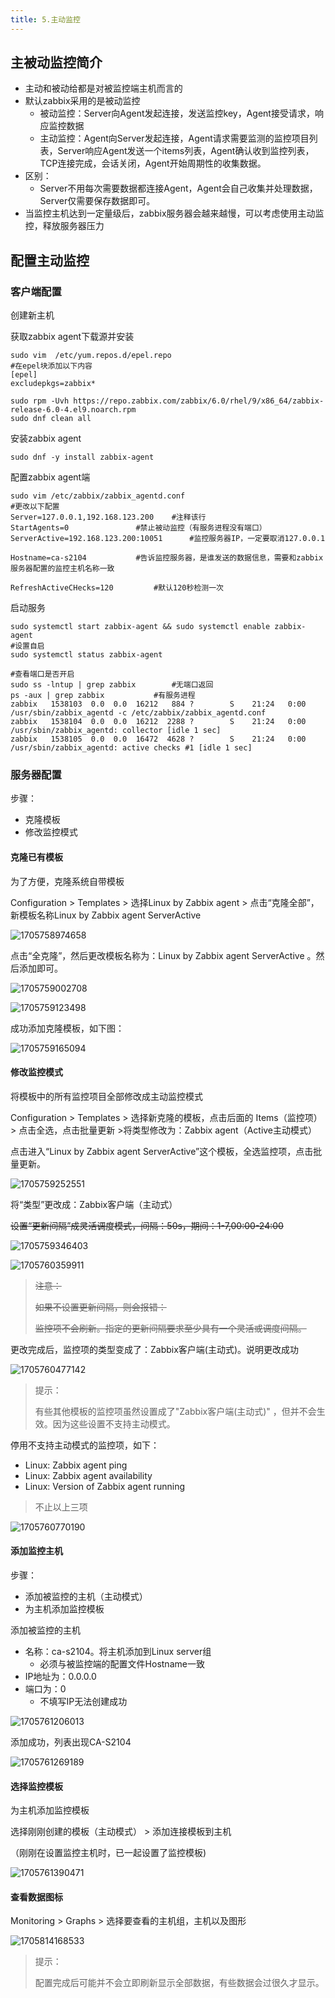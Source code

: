 ```yaml
---
title: 5.主动监控
---
```

## 主被动监控简介

* 主动和被动给都是对被监控端主机而言的
* 默认zabbix采用的是被动监控
  * 被动监控：Server向Agent发起连接，发送监控key，Agent接受请求，响应监控数据
  * 主动监控：Agent向Server发起连接，Agent请求需要监测的监控项目列表，Server响应Agent发送一个items列表，Agent确认收到监控列表，TCP连接完成，会话关闭，Agent开始周期性的收集数据。
* 区别：
  * Server不用每次需要数据都连接Agent，Agent会自己收集并处理数据，Server仅需要保存数据即可。
* 当监控主机达到一定量级后，zabbix服务器会越来越慢，可以考虑使用主动监控，释放服务器压力

## 配置主动监控

### 客户端配置

创建新主机

获取zabbix agent下载源并安装

```
sudo vim  /etc/yum.repos.d/epel.repo
#在epel块添加以下内容
[epel]
excludepkgs=zabbix*
```

```
sudo rpm -Uvh https://repo.zabbix.com/zabbix/6.0/rhel/9/x86_64/zabbix-release-6.0-4.el9.noarch.rpm
sudo dnf clean all
```

安装zabbix agent

```
sudo dnf -y install zabbix-agent
```

配置zabbix agent端

```
sudo vim /etc/zabbix/zabbix_agentd.conf
#更改以下配置
Server=127.0.0.1,192.168.123.200	#注释该行
StartAgents=0				#禁止被动监控（有服务进程没有端口）
ServerActive=192.168.123.200:10051		#监控服务器IP，一定要取消127.0.0.1

Hostname=ca-s2104			#告诉监控服务器，是谁发送的数据信息，需要和zabbix服务器配置的监控主机名称一致

RefreshActiveCHecks=120			#默认120秒检测一次
```

启动服务

```
sudo systemctl start zabbix-agent && sudo systemctl enable zabbix-agent
#设置自启
sudo systemctl status zabbix-agent

#查看端口是否开启
sudo ss -lntup | grep zabbix		#无端口返回
ps -aux | grep zabbix			#有服务进程
zabbix   1538103  0.0  0.0  16212   884 ?        S    21:24   0:00 /usr/sbin/zabbix_agentd -c /etc/zabbix/zabbix_agentd.conf
zabbix   1538104  0.0  0.0  16212  2288 ?        S    21:24   0:00 /usr/sbin/zabbix_agentd: collector [idle 1 sec]
zabbix   1538105  0.0  0.0  16472  4628 ?        S    21:24   0:00 /usr/sbin/zabbix_agentd: active checks #1 [idle 1 sec]
```

### 服务器配置

步骤：

* 克隆模板
* 修改监控模式

#### 克隆已有模板

为了方便，克隆系统自带模板

Configuration > Templates > 选择Linux by Zabbix agent  > 点击“克隆全部”，新模板名称Linux by Zabbix agent ServerActive

![1705758974658](images/1705758974658.png)

点击“全克隆”，然后更改模板名称为：Linux by Zabbix agent ServerActive 。然后添加即可。

![1705759002708](images/1705759002708.png)

![1705759123498](images/1705759123498.png)

成功添加克隆模板，如下图：

![1705759165094](images/1705759165094.png)

#### 修改监控模式

将模板中的所有监控项目全部修改成主动监控模式

Configuration > Templates > 选择新克隆的模板，点击后面的 Items（监控项）> 点击全选，点击批量更新 >将类型修改为：Zabbix agent（Active主动模式）

点击进入“Linux by Zabbix agent ServerActive”这个模板，全选监控项，点击批量更新。

![1705759252551](images/1705759252551.png)

将“类型”更改成：Zabbix客户端（主动式）

~~设置“更新间隔”成灵活调度模式，间隔：50s，期间：1-7,00:00-24:00~~

![1705759346403](images/1705759346403.png)

![1705760359911](images/1705760359911.png)

> ~~注意：~~
>
> ~~如果不设置更新间隔，则会报错：~~
>
> ~~监控项不会刷新。指定的更新间隔要求至少具有一个灵活或调度间隔。~~

更改完成后，监控项的类型变成了：Zabbix客户端(主动式)。说明更改成功

![1705760477142](images/1705760477142.png)

> 提示：
>
> 有些其他模板的监控项虽然设置成了"Zabbix客户端(主动式)" ，但并不会生效。因为这些设置不支持主动模式。

停用不支持主动模式的监控项，如下：

* Linux: Zabbix agent ping
* Linux: Zabbix agent availability
* Linux: Version of Zabbix agent running

> 不止以上三项

![1705760770190](images/1705760770190.png)

#### 添加监控主机

步骤：

* 添加被监控的主机（主动模式）
* 为主机添加监控模板

添加被监控的主机

* 名称：ca-s2104。将主机添加到Linux server组
  * 必须与被监控端的配置文件Hostname一致
* IP地址为：0.0.0.0
* 端口为：0
  * 不填写IP无法创建成功

![1705761206013](images/1705761206013.png)

添加成功，列表出现CA-S2104

![1705761269189](images/1705761269189.png)

#### 选择监控模板

为主机添加监控模板

选择刚刚创建的模板（主动模式） > 添加连接模板到主机

（刚刚在设置监控主机时，已一起设置了监控模板)

![1705761390471](images/1705761390471.png)

#### 查看数据图标

Monitoring > Graphs > 选择要查看的主机组，主机以及图形

![1705814168533](images/1705814168533.png)

> 提示：
>
> 配置完成后可能并不会立即刷新显示全部数据，有些数据会过很久才显示。
